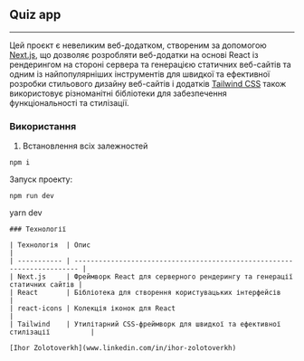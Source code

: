 ## Quiz app

---

Цей проєкт є невеликим веб-додатком, створеним за допомогою [Next.js](https://nextjs.org), що дозволяє розробляти веб-додатки на основі React із рендерингом на стороні сервера та генерацією статичних веб-сайтів та одним із найпопулярніших інструментів для швидкої та ефективної розробки стильового дизайну веб-сайтів і додатків [Tailwind CSS](https://tailwindcss.com) також використовує різноманітні бібліотеки для забезпечення функціональності та стилізації.

### Використання

1. Встановлення всіх залежностей

```
npm i
```

Запуск проекту:

```
npm run dev
```

yarn dev

```
### Технології

| Технологія  | Опис                                                                    |
| ----------- | ----------------------------------------------------------------------- |
| Next.js     | Фреймворк React для серверного рендерингу та генерації статичних сайтів |
| React       | Бібліотека для створення користувацьких інтерфейсів                     |
| react-icons | Колекція іконок для React                                               |
| Tailwind    | Утилітарний CSS-фреймворк для швидкої та ефективної стилізації          |

[Ihor Zolotoverkh](www.linkedin.com/in/ihor-zolotoverkh)
```
